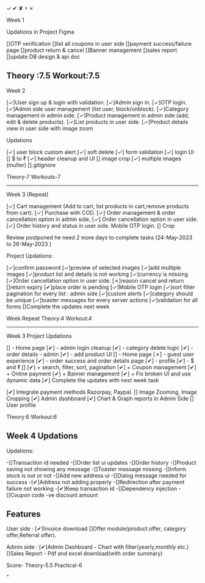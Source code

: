 ✓ ✔ ✘ ☓ ✗


Week 1

Updations in Project Figma

[]OTP verification
[]list all coupons in user side
[]payment success/failure page
[]product return & cancel
[]Banner management
[]sales report
[]update DB design & api doc

Theory :7.5
Workout:7.5
-------------------
Week 2

[✓]User sign up & login with validation.
[✓]Admin sign in.
[✓]OTP login.
[✓]Admin side user management (list user, block/unblock).
[✓]Category management in admin side.
[✓]Product management in admin side (add, edit & delete products).
[✓]List products in user side.
[✓]Product details view in user side with image zoom

Updations

[✓] user block custom alert
[✓] soft delete 
[✓] form validation
[✓] login UI
[] $ to ₹
[✓] header cleanup and UI
[] image crop
[✓] multiple images (multer)
[].gitignore

Theory-7
Workouts-7

--------------------

Week 3 (Repeat)

[✓] Cart management (Add to cart, list products in cart,remove products from cart).
[✓] Purchase with COD.
[✓] Order management & order cancellation option in admin side,
[✓] Order cancellation option in user side.
[✓] Order history and status in user side. Mobile OTP login.
[] Crop

Review postponed  he need 2 more days 
to complete  tasks
(24-May-2023 to 26-May-2023 )

Project Updations:

[✓]confirm password
[✓]preview of selected images
[✓]add multiple images
[✓]product list and details is not working
[✓]currency is missing
[✓]Order cancellation option in user side.
[✗]reason cancel and return 
[]return expiry
[✔]place order is pending
[✓]Mobile OTP login
[✓]sort filter pagination for every list : admin side
[✓]custom alerts
[✓]category should be unique
[✓]toaster messages for every server actions
[✓]validation for all forms
[]Complete the updates next week

Week Repeat
Theory:4
Workout:4

---------------------

Week 3 Project Updations 

[] - Home page
[✔] - admin login cleanup
[✔] - category delete logic
[✔] - order details - admin
[✔] - add product UI
[] - Home page
[✗] - guest user experience
[✔] - order success and order details page 
[✔] - profile 
[✔] - $ and ₹
[] 
[✔] + search, filter, sort, pagination
[✔] + Coupon management
[✔] + Online payment
[✔] + Banner management
[✔] + Fix broken UI and use dynamic data
[✔] Complete the updates with next week task

[✔] Integrate payment methods Razorpay, Paypal.
[] Image Zooming, Image Cropping
[✔] Admin dashboard
[✔] Chart & Graph reports in Admin Side
[] User profile

Theory:6
Workout:6


Week 4 Updations
----------------

Updations:

-[]Transaction id needed
-[]Order list ui updates
-[]Order history
-[]Product saving not showing any message
-[]Toaster message missing
-[]Inform stock is out or not
-[]Add new address ui
-[]Dialog message needed for success
-[✔]Address not adding properly
-[]Redirection after payment failure not working
-[✔]Keep transaction id
-[]Dependency injection
-[]Coupon code -ve discount amount


Features
-----

User side :
[✔]Invoice download
[]Offer module(product offer, category offer,Referral offer).

Admin side :
[✔]Admin Dashboard - Chart with filter(yearly,monthly etc.)
[]Sales Report - Pdf and excel download(with order summary)



Score-
Theory-5.5
Practical-6


"




